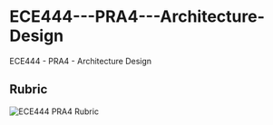 # ECE444---PRA4---Architecture-Design
ECE444 - PRA4 - Architecture Design

## Rubric
![ECE444 PRA4 Rubric](project/images/ECE444-PRA4-Rubric.png)
